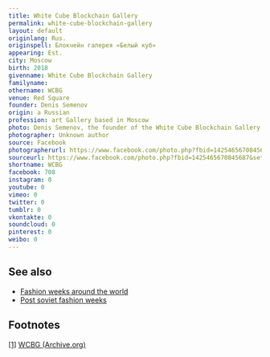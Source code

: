```yaml
---
title: White Cube Blockchain Gallery
permalink: white-cube-blockchain-gallery
layout: default
originlang: Rus.
originspell: Блокчейн галерея «Белый куб»
appearing: Est.
city: Moscow
birth: 2018
givenname: White Cube Blockchain Gallery
familyname:
othername: WCBG
venue: Red Square
founder: Denis Semenov
origin: a Russian
profession: art Gallery based in Moscow
photo: Denis Semenov, the founder of the White Cube Blockchain Gallery in 2017
photographer: Unknown author
source: Facebook
photographerurl: https://www.facebook.com/photo.php?fbid=1425465670845687&set=a.255066451218954&type=3&theater
sourceurl: https://www.facebook.com/photo.php?fbid=1425465670845687&set=a.255066451218954&type=3&theater
shortname: WCBG
facebook: 708
instagram: 0
youtube: 0
vimeo: 0
twitter: 0
tumblr: 0
vkontakte: 0
soundcloud: 0
pinterest: 0
weibo: 0
---
```


<!---
To edit top block see
icon "Meta Data"
on right menu
Full edit instructions
indexmod.gq/edit
-->

## See also

+ [Fashion weeks around the world](fashion-weeks-around-the-world)
+ [Post soviet fashion weeks](post-soviet-fashion-weeks)

## Footnotes

[[1]](#a1) <span id="f1"></span> [WCBG (Archive.org)](https://web.archive.org/web/*/http://wcbg.tilda.ws)
